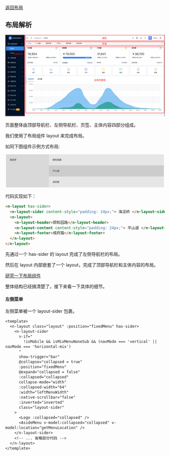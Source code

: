<!-- @format -->

[返回布局](./README.md)

## 布局解析

![图片](./images/img-layout.png)

页面整体由顶部导航栏、左侧导航栏、页签、主体内容四部分组成。

我们使用了布局组件 layout 来完成布局。

如同下图组件示例方式布局:

![图片](./images/img-layout-01.png)

代码实现如下：

```html
<n-layout has-sider>
  <n-layout-sider content-style="padding: 24px;"> 海淀桥 </n-layout-sider>
  <n-layout>
    <n-layout-header>颐和园路</n-layout-header>
    <n-layout-content content-style="padding: 24px;"> 平山道 </n-layout-content>
    <n-layout-footer>成府路</n-layout-footer>
  </n-layout>
</n-layout>
```

先通过一个 has-sider 的 layout 完成了左侧导航栏的布局。

然后在 layout 内部嵌套了一个 layout，完成了顶部导航栏和主体内容的布局。

[研究一下布局组件](https://www.naiveui.com/zh-CN/os-theme/components/layout?_blank)


整体结构已经搞清楚了，接下来看一下具体的细节。

#### 左侧菜单

左侧菜单被一个 layout-sider 包裹。

```vue
<template>
  <n-layout class="layout" :position="fixedMenu" has-sider>
    <n-layout-sider
      v-if="
        !isMobile && isMixMenuNoneSub && (navMode === 'vertical' || navMode === 'horizontal-mix')
      "
      show-trigger="bar"
      @collapse="collapsed = true"
      :position="fixedMenu"
      @expand="collapsed = false"
      :collapsed="collapsed"
      collapse-mode="width"
      :collapsed-width="64"
      :width="leftMenuWidth"
      :native-scrollbar="false"
      :inverted="inverted"
      class="layout-sider"
    >
      <Logo :collapsed="collapsed" />
      <AsideMenu v-model:collapsed="collapsed" v-model:location="getMenuLocation" />
    </n-layout-sider>
    <!-- ... 省略部分代码 -->
  </n-layout>
</template>
```